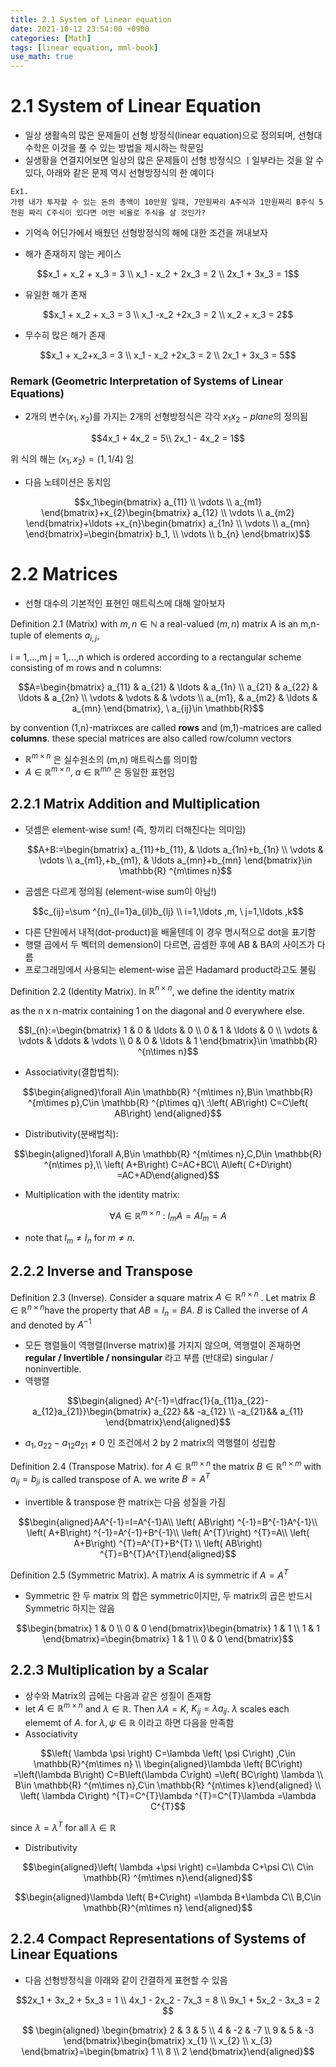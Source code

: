 ```yaml
---
title: 2.1 System of Linear equation
date: 2021-10-12 23:54:00 +0900
categories: [Math]
tags: [linear equation, mml-book]
use_math: true
---
```

# 2.1 System of Linear Equation

- 일상 생활속의 많은 문제들이 선형 방정식(linear equation)으로 정의되며, 선형대수학은 이것을 풀 수 있는 방법을 제시하는 학문임
- 실생황을 연결지어보면 일상의 많은 문제들이 선형 방정식으 ㅣ일부라는 것을 알 수 있다, 아래와 같은 문제 역시 선형방정식의 한 예이다

```
Ex1.
가령 내가 투자할 수 있는 돈의 총액이 10만원 일때, 7만원짜리 A주식과 1만원짜리 B주식 5천원 짜리 C주식이 있다면 어떤 비율로 주식을 살 것인가?
```

- 기억속 어딘가에서 배웠던 선형방정식의 해에 대한 조건을 꺼내보자

- 해가 존재하지 않는 케이스

$$x_1 + x_2 + x_3 = 3 \\ 
x_1 - x_2 + 2x_3 = 2 \\ 
2x_1 + 3x_3 = 1$$

- 유일한 해가 존재

$$x_1 + x_2 + x_3 = 3 \\ x_1 -x_2 +2x_3 = 2 \\ x_2 + x_3 = 2$$

- 무수히 많은 해가 존재

$$x_1 + x_2+x_3 = 3 \\ x_1 - x_2 +2x_3 = 2 \\ 2x_1 + 3x_3 = 5$$

### Remark (Geometric Interpretation of Systems of Linear Equations)

- 2개의 변수($x_1, x_2)$를 가지는 2개의 선형방정식은 각각 $x_1x_2-plane$의 정의됨

$$4x_1 + 4x_2 = 5\\
2x_1 - 4x_2 = 1$$

위 식의 해는 $(x_1, x_2) = (1, 1/4)$ 임

- 다음 노테이션은 동치임

$$x_1\begin{bmatrix} a_{11} \\ \vdots \\ a_{m1} \end{bmatrix}+x_{2}\begin{bmatrix} a_{12} \\ \vdots \\ a_{m2} \end{bmatrix}+\ldots +x_{n}\begin{bmatrix} a_{1n} \\ \vdots \\ a_{mn} \end{bmatrix}=\begin{bmatrix} b_1, \\ \vdots \\ b_{n} \end{bmatrix}$$

# 2.2 Matrices

- 선형 대수의 기본적인 표현인 매트릭스에 대해 알아보자

Definition 2.1 (Matrix) with $m,n\in \mathbb{N}$ a real-valued $(m,n)$ matrix A is an m,n-tuple of elements $a_{i,j}$, 

i = 1,...,m j = 1,...,n which is ordered according to a rectangular scheme consisting of m rows and n columns:

$$A=\begin{bmatrix} a_{11} & a_{21} & \ldots & a_{1n} \\ a_{21} & a_{22} & \ldots & a_{2n} \\ \vdots & \vdots & & \vdots \\ a_{m1}, & a_{m2} & \ldots & a_{mn} \end{bmatrix}, \ a_{ij}\in \mathbb{R}$$

by convention (1,n)-matrixces are called **rows** and (m,1)-matrices are called **columns**. these special matrices are also called row/column vectors

- $\mathbb{R} ^{m\times n}$ 은 실수원소의 (m,n) 매트릭스를 의미함
- $A\in \mathbb{R} ^{m\times n}, \ a\in \mathbb{R} ^{mn}$ 은 동일한 표현임

## 2.2.1 Matrix Addition and Multiplication

- 덧셈은 element-wise sum! (즉, 항끼리 더해진다는 의미임)
    
    $$A+B:=\begin{bmatrix} a_{11}+b_{11}, & \ldots a_{1n}+b_{1n} \\ \vdots & \vdots \\ a_{m1},+b_{m1}, & \ldots a_{mn}+b_{mn} \end{bmatrix}\in \mathbb{R} ^{m\times n}$$
    
- 곱셈은 다르게 정의됨 (element-wise sum이 아님!)

$$c_{ij}=\sum ^{n}_{l=1}a_{il}b_{lj} \\ i=1,\ldots ,m, \ j=1,\ldots ,k$$

- 다른 단원에서 내적(dot-product)을 배울텐데 이 경우 명시적으로 dot을 표기함
- 행렬 곱에서 두 벡터의 demension이 다르면, 곱셈한 후에 AB & BA의 사이즈가 다름
- 프로그래밍에서 사용되는 element-wise 곱은 Hadamard product라고도 불림

Definition 2.2 (Identity Matrix). In $\mathbb{R}^{n\times n}$, we define the identity matrix

as the n x n-matrix containing 1 on the diagonal and 0 everywhere else.

$$I_{n}:=\begin{bmatrix} 1 & 0 & \ldots & 0 \\ 0 & 1 & \ldots & 0 \\ \vdots & \vdots & \ddots & \vdots \\ 0 & 0 & \ldots & 1 \end{bmatrix}\in \mathbb{R} ^{n\times n}$$

- Associativity(결합법칙):

$$\begin{aligned}\forall A\in \mathbb{R} ^{m\times n},B\in \mathbb{R} ^{m\times p},C\in \mathbb{R} ^{p\times q}\ :\left( AB\right) C=C\left( AB\right) \end{aligned}$$

- Distributivity(분배법칙):

$$\begin{aligned}\forall A,B\in \mathbb{R} ^{m\times n},C,D\in \mathbb{R} ^{n\times p},\\ \left( A+B\right) C=AC+BC\\ A\left( C+D\right) =AC+AD\end{aligned}$$

- Multiplication with the identity matrix:

$$\forall A\in \mathbb{R} ^{m\times n} \ : \ I_{m}A=AI_{m}=A$$

- note that $I_{m}\neq I_{n}$ for $m \neq n$.

## 2.2.2 Inverse and Transpose

Definition 2.3 (Inverse). Consider a square matrix $A\in \mathbb{R} ^{n\times n}$ . Let matrix $B\in \mathbb{R} ^{n\times n}$have the property that $AB=I_{n}=BA$.  $B$ is Called the inverse of $A$ and denoted by $A^{-1}$

- 모든 행렬들이 역행렬(Inverse matrix)를 가지지 않으며, 역행렬이 존재하면 **regular / Invertible / nonsingular** 라고 부름 (반대로) singular / noninvertible.
- 역행렬

$$\begin{aligned} A^{-1}=\dfrac{1}{a_{11}a_{22}-a_{12}a_{21}}\begin{bmatrix} a_{22} && -a_{12} \\ -a_{21}&& a_{11} \end{bmatrix}\end{aligned}$$

- $a_{1},a_{22}-a_{12}a_{21} \neq 0$ 인 조건에서 2 by 2 matrix의 역행렬이 성립함

Definition 2.4 (Transpose Matrix). for $A\in \mathbb{R} ^{m\times n}$ the matrix $B\in \mathbb{R} ^{n\times m}$ with $a_{ij} = b_{ji}$ is called transpose of A. we write $B = A^{T}$

- invertible & transpose 한 matrix는 다음 성질을 가짐

$$\begin{aligned}AA^{-1}=I=A^{-1}A\\ \left( AB\right) ^{-1}=B^{-1}A^{-1}\\ \left( A+B\right) ^{-1}=A^{-1}+B^{-1}\\ \left( A^{T}\right) ^{T}=A\\ \left( A+B\right) ^{T}=A^{T}+B^{T} \\ \left( AB\right) ^{T}=B^{T}A^{T}\end{aligned}$$

Definition 2.5 (Symmetric Matrix). A matrix $A$ is symmetric if $A = A^{T}$

- Symmetric 한 두 matrix 의 합은 symmetric이지만, 두 matrix의 곱은 반드시 Symmetric 하지는 않음

$$\begin{bmatrix} 1 & 0 \\ 0 & 0 \end{bmatrix}\begin{bmatrix} 1 & 1 \\ 1 & 1 \end{bmatrix}=\begin{bmatrix} 1 & 1 \\ 0 & 0 \end{bmatrix}$$

## 2.2.3 Multiplication by a Scalar

- 상수와 Matrix의 곱에는 다음과 같은 성질이 존재함
- let $A\in \mathbb{R} ^{m\times n}$ and $\lambda \in \mathbb{R}$. Then $\lambda A = K$, $K_{ij} = \lambda a_{ij}$.  $\lambda$ scales each elememt of $A$. 
for $\lambda ,\psi \in \mathbb{R}$ 이라고 하면 다음을 만족함
- Associativity

$$\left( \lambda \psi \right) C=\lambda \left( \psi C\right) ,C\in \mathbb{R}^{m\times n} \\ 
\begin{aligned}\lambda \left( BC\right) =\left(\lambda B\right) C=B\left(\lambda C\right) =\left( BC\right) \lambda \\ B\in \mathbb{R} ^{m\times n},C\in \mathbb{R} ^{n\times k}\end{aligned} \\ \left( \lambda C\right) ^{T}=C^{T}\lambda ^{T}=C^{T}\lambda =\lambda C^{T}$$

since $\lambda = \lambda^{T}$ for all $\lambda \in \mathbb{R}$

- Distributivity

$$\begin{aligned}\left( \lambda +\psi \right) c=\lambda C+\psi C\\ C\in \mathbb{R} ^{m\times n}\end{aligned}$$

$$\begin{aligned}\lambda \left( B+C\right) =\lambda B+\lambda C\\ B,C\in \mathbb{R}^{m\times n} \end{aligned}$$

## 2.2.4 Compact Representations of Systems of Linear Equations

- 다음 선형방정식을 아래와 같이 간결하게 표현할 수 있음

$$2x_1 + 3x_2 + 5x_3 = 1 \\ 4x_1 - 2x_2 - 7x_3 = 8 \\ 9x_1 + 5x_2 - 3x_3 = 2 $$

$$
\begin{aligned} \begin{bmatrix} 2 & 3 & 5 \\ 4 & -2 & -7 \\ 9 & 5 & -3 \end{bmatrix}\begin{bmatrix} x_{1} \\ x_{2} \\ x_{3} \end{bmatrix}=\begin{bmatrix} 1 \\ 8 \\ 2 \end{bmatrix}\end{aligned}$$